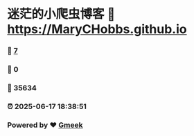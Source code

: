 # 迷茫的小爬虫博客 :link: https://MaryCHobbs.github.io 
### :page_facing_up: [7](https://MaryCHobbs.github.io/tag.html) 
### :speech_balloon: 0 
### :hibiscus: 35634 
### :alarm_clock: 2025-06-17 18:38:51 
### Powered by :heart: [Gmeek](https://github.com/Meekdai/Gmeek)

